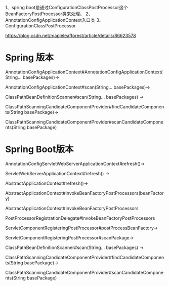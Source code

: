 1、spring boot是通过ConfigurationClassPostProcessor这个BeanFactoryPostProcessor类来处理。
2、AnnotationConfigApplicationContext入口类
3、ConfigurationClassPostProcessor


https://blog.csdn.net/mapleleafforest/article/details/86623578





# Spring 版本

AnnotationConfigApplicationContext#AnnotationConfigApplicationContext(String... basePackages)->

AnnotationConfigApplicationContext#scan(String... basePackages)->

ClassPathBeanDefinitionScanner#scan(String... basePackages) ->

ClassPathScanningCandidateComponentProvider#findCandidateComponents(String basePackage)->

ClassPathScanningCandidateComponentProvider#scanCandidateComponents(String basePackage)



# Spring Boot版本

AnnotationConfigServletWebServerApplicationContext#refresh()->

ServletWebServerApplicationContext#refresh() ->

AbstractApplicationContext#refresh()->

AbstractApplicationContext#invokeBeanFactoryPostProcessors(beanFactory)

AbstractApplicationContext#invokeBeanFactoryPostProcessors

PostProcessorRegistrationDelegate#invokeBeanFactoryPostProcessors

ServletComponentRegisteringPostProcessor#postProcessBeanFactory->

ServletComponentRegisteringPostProcessor#scanPackage->

ClassPathBeanDefinitionScanner#scan(String... basePackages) ->

ClassPathScanningCandidateComponentProvider#findCandidateComponents(String basePackage)->

ClassPathScanningCandidateComponentProvider#scanCandidateComponents(String basePackage)